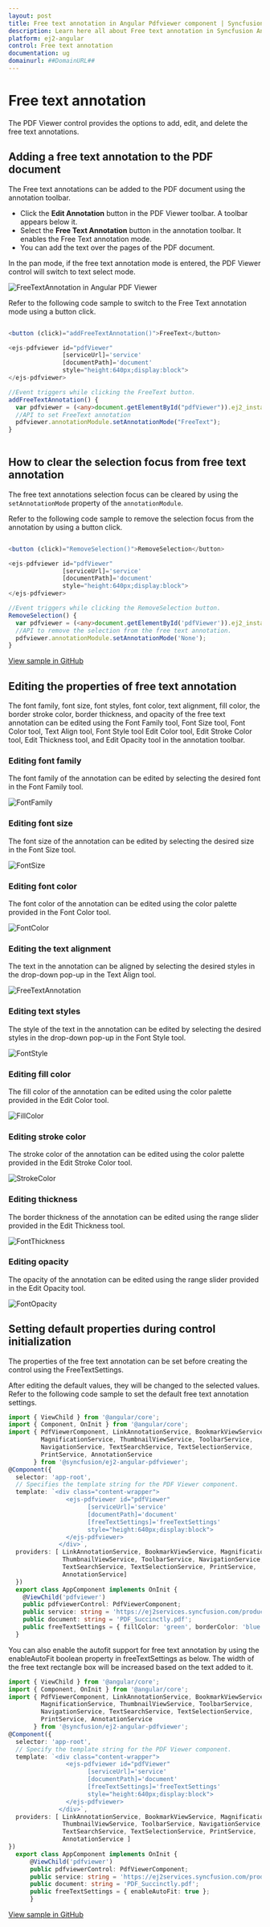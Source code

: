 ```yaml
---
layout: post
title: Free text annotation in Angular Pdfviewer component | Syncfusion
description: Learn here all about Free text annotation in Syncfusion Angular Pdfviewer component of Syncfusion Essential JS 2 and more.
platform: ej2-angular
control: Free text annotation 
documentation: ug
domainurl: ##DomainURL##
---
```


# Free text annotation

The PDF Viewer control provides the options to add, edit, and delete the free text annotations.

## Adding a free text annotation to the PDF document

The Free text annotations can be added to the PDF document using the annotation toolbar.

* Click the **Edit Annotation** button in the PDF Viewer toolbar. A toolbar appears below it.
* Select the **Free Text Annotation** button in the annotation toolbar. It enables the Free Text annotation mode.
* You can add the text over the pages of the PDF document.

In the pan mode, if the free text annotation mode is entered, the PDF Viewer control will switch to text select mode.

![FreeTextAnnotation in Angular PDF Viewer](../../pdfviewer/images/freetext_tool.png)

Refer to the following code sample to switch to the Free Text annotation mode using a button click.

```typescript

<button (click)="addFreeTextAnnotation()">FreeText</button>

<ejs-pdfviewer id="pdfViewer"
               [serviceUrl]='service'
               [documentPath]='document'
               style="height:640px;display:block">
</ejs-pdfviewer>

//Event triggers while clicking the FreeText button.  
addFreeTextAnnotation() {
  var pdfviewer = (<any>document.getElementById("pdfViewer")).ej2_instances[0];
  //API to set FreeText annotation  
  pdfviewer.annotationModule.setAnnotationMode("FreeText");
}
  
```

## How to clear the selection focus from free text annotation

The free text annotations selection focus can be cleared by using the `setAnnotationMode` property of the `annotationModule`.

Refer to the following code sample to remove the selection focus from the annotation by using a button click.

```typescript

<button (click)="RemoveSelection()">RemoveSelection</button>

<ejs-pdfviewer id="pdfViewer"
               [serviceUrl]='service'
               [documentPath]='document'
               style="height:640px;display:block">
</ejs-pdfviewer>

//Event triggers while clicking the RemoveSelection button.
RemoveSelection() {
  var pdfviewer = (<any>document.getElementById('pdfViewer')).ej2_instances[0];
  //API to remove the selection from the free text annotation.  
  pdfviewer.annotationModule.setAnnotationMode('None');
}

```

[View sample in GitHub](https://github.com/SyncfusionExamples/angular-pdf-viewer-examples/tree/master/Annotations/How%20to%20clear%20the%20selection%20from%20annotation)

## Editing the properties of free text annotation

The font family, font size, font styles, font color, text alignment, fill color, the border stroke color, border thickness, and opacity of the free text annotation can be edited using the Font Family tool, Font Size tool, Font Color tool, Text Align tool, Font Style tool  Edit Color tool, Edit Stroke Color tool, Edit Thickness tool, and Edit Opacity tool in the annotation toolbar.

### Editing font family

The font family of the annotation can be edited by selecting the desired font in the Font Family tool.

![FontFamily](../../pdfviewer/images/fontfamily.png)

### Editing font size

The font size of the annotation can be edited by selecting the desired size in the Font Size tool.

![FontSize](../../pdfviewer/images/fontsize.png)

### Editing font color

The font color of the annotation can be edited using the color palette provided in the Font Color tool.

![FontColor](../../pdfviewer/images/fontcolor.png)

### Editing the text alignment

The text in the annotation can be aligned by selecting the desired styles in the drop-down pop-up in the Text Align tool.

![FreeTextAnnotation](../../pdfviewer/images/textalign.png)

### Editing text styles

The style of the text in the annotation can be edited by selecting the desired styles in the drop-down pop-up in the Font Style tool.

![FontStyle](../../pdfviewer/images/fontstyle.png)

### Editing fill color

The fill color of the annotation can be edited using the color palette provided in the Edit Color tool.

![FillColor](../../pdfviewer/images/fillcolor.png)

### Editing stroke color

The stroke color of the annotation can be edited using the color palette provided in the Edit Stroke Color tool.

![StrokeColor](../../pdfviewer/images/fontstroke.png)

### Editing thickness

The border thickness of the annotation can be edited using the range slider provided in the Edit Thickness tool.

![FontThickness](../../pdfviewer/images/fontthickness.png)

### Editing opacity

The opacity of the annotation can be edited using the range slider provided in the Edit Opacity tool.

![FontOpacity](../../pdfviewer/images/fontopacity.png)

## Setting default properties during control initialization

The properties of the free text annotation can be set before creating the control using the FreeTextSettings.

After editing the default values, they will be changed to the selected values.
Refer to the following code sample to set the default free text annotation settings.

```typescript
import { ViewChild } from '@angular/core';
import { Component, OnInit } from '@angular/core';
import { PdfViewerComponent, LinkAnnotationService, BookmarkViewService,
         MagnificationService, ThumbnailViewService, ToolbarService,
         NavigationService, TextSearchService, TextSelectionService,
         PrintService, AnnotationService
       } from '@syncfusion/ej2-angular-pdfviewer';
@Component({
  selector: 'app-root',
  // Specifies the template string for the PDF Viewer component.
  template: `<div class="content-wrapper">
                <ejs-pdfviewer id="pdfViewer"
                      [serviceUrl]='service'
                      [documentPath]='document'
                      [freeTextSettings]='freeTextSettings'
                      style="height:640px;display:block">
                </ejs-pdfviewer>
              </div>`,
  providers: [ LinkAnnotationService, BookmarkViewService, MagnificationService,
               ThumbnailViewService, ToolbarService, NavigationService,
               TextSearchService, TextSelectionService, PrintService,
               AnnotationService]
  })
  export class AppComponent implements OnInit {
    @ViewChild('pdfviewer')
    public pdfviewerControl: PdfViewerComponent;
    public service: string = 'https://ej2services.syncfusion.com/production/web-services/api/pdfviewer';
    public document: string = 'PDF_Succinctly.pdf';
    public freeTextSettings = { fillColor: 'green', borderColor: 'blue', fontColor: 'yellow' };
  }
```

You can also enable the autofit support for free text annotation by using the enableAutoFit boolean property in freeTextSettings as below. The width of the free text rectangle box will be increased based on the text added to it.

```typescript
import { ViewChild } from '@angular/core';
import { Component, OnInit } from '@angular/core';
import { PdfViewerComponent, LinkAnnotationService, BookmarkViewService,
         MagnificationService, ThumbnailViewService, ToolbarService,
         NavigationService, TextSearchService, TextSelectionService,
         PrintService, AnnotationService
       } from '@syncfusion/ej2-angular-pdfviewer';
@Component({
  selector: 'app-root',
  // Specify the template string for the PDF Viewer component.
  template: `<div class="content-wrapper">
                <ejs-pdfviewer id="pdfViewer"
                      [serviceUrl]='service'
                      [documentPath]='document'
                      [freeTextSettings]='freeTextSettings'
                      style="height:640px;display:block">
                </ejs-pdfviewer>
              </div>`,
  providers: [ LinkAnnotationService, BookmarkViewService, MagnificationService,
               ThumbnailViewService, ToolbarService, NavigationService,
               TextSearchService, TextSelectionService, PrintService,
               AnnotationService ]
})
  export class AppComponent implements OnInit {
      @ViewChild('pdfviewer')
      public pdfviewerControl: PdfViewerComponent;
      public service: string = 'https://ej2services.syncfusion.com/production/web-services/api/pdfviewer';
      public document: string = 'PDF_Succinctly.pdf';
      public freeTextSettings = { enableAutoFit: true };
      }
```

[View sample in GitHub](https://github.com/SyncfusionExamples/angular-pdf-viewer-examples/tree/master/Annotations/How%20to%20change%20the%20properties%20of%20free%20text%20annotation)